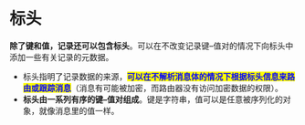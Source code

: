# 标头

**除了键和值，记录还可以包含标头**。可以在不改变记录键–值对的情况下向标头中添加一些有关记录的元数据。

* 标头指明了记录数据的来源，<mark style="color:blue;">**可以在不解析消息体的情况下根据标头信息来路由或跟踪消息**</mark>（消息有可能被加密，而路由器没有访问加密数据的权限）。
* **标头由一系列有序的键–值对组成**。键是字符串，值可以是任意被序列化的对象，就像消息里的值一样。
